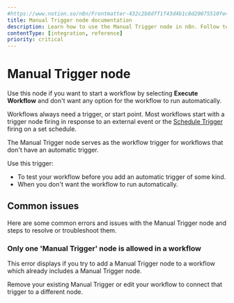 ```yaml
---
#https://www.notion.so/n8n/Frontmatter-432c2b8dff1f43d4b1c8d20075510fe4
title: Manual Trigger node documentation
description: Learn how to use the Manual Trigger node in n8n. Follow technical documentation to integrate Manual Trigger node into your workflows.
contentType: [integration, reference]
priority: critical
---
```


# Manual Trigger node

Use this node if you want to start a workflow by selecting **Execute Workflow** and don't want any option for the workflow to run automatically.

Workflows always need a trigger, or start point. Most workflows start with a trigger node firing in response to an external event or the [Schedule Trigger](/integrations/builtin/core-nodes/n8n-nodes-base.scheduletrigger/index.md) firing on a set schedule.

The Manual Trigger node serves as the workflow trigger for workflows that don't have an automatic trigger.

Use this trigger:

* To test your workflow before you add an automatic trigger of some kind.
* When you don't want the workflow to run automatically.

## Common issues

Here are some common errors and issues with the Manual Trigger node and steps to resolve or troubleshoot them.

<!-- vale off -->
### Only one 'Manual Trigger' node is allowed in a workflow
<!-- vale on -->

This error displays if you try to add a Manual Trigger node to a workflow which already includes a Manual Trigger node.

Remove your existing Manual Trigger or edit your workflow to connect that trigger to a different node.
